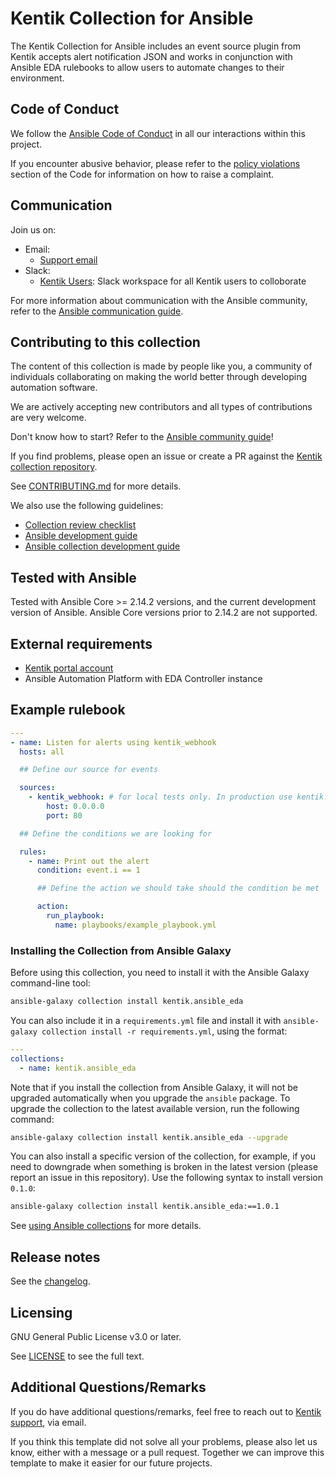 # Kentik Collection for Ansible

The Kentik Collection for Ansible includes an event source plugin from Kentik accepts alert notification JSON and works in conjunction with Ansible EDA rulebooks to allow users to automate changes to their environment.

## Code of Conduct
We follow the [Ansible Code of Conduct](https://docs.ansible.com/ansible/devel/community/code_of_conduct.html) in all our interactions within this project.

If you encounter abusive behavior, please refer to the [policy violations](https://docs.ansible.com/ansible/devel/community/code_of_conduct.html#policy-violations) section of the Code for information on how to raise a complaint.

## Communication

Join us on:
* Email:
    * [Support email](mailto:support@kentik.com)
* Slack:
    * [Kentik Users](https://www.kentik.com/go/kentik-community-slack-signup/): Slack workspace for all Kentik users to colloborate

For more information about communication with the Ansible community, refer to the [Ansible communication guide](https://docs.ansible.com/ansible/devel/community/communication.html).

## Contributing to this collection

<!--Describe how the community can contribute to your collection. At a minimum, fill up and include the CONTRIBUTING.md file containing how and where users can create issues to report problems or request features for this collection. List contribution requirements, including preferred workflows and necessary testing, so you can benefit from community PRs. If you are following general Ansible contributor guidelines, you can link to - [Ansible Community Guide](https://docs.ansible.com/ansible/devel/community/index.html). List the current maintainers (contributors with write or higher access to the repository). The following can be included:-->

The content of this collection is made by people like you, a community of individuals collaborating on making the world better through developing automation software.

We are actively accepting new contributors and all types of contributions are very welcome.

Don't know how to start? Refer to the [Ansible community guide](https://docs.ansible.com/ansible/devel/community/index.html)!

If you find problems, please open an issue or create a PR against the [Kentik collection repository](https://github.com/kentik/ansible_eda).

See [CONTRIBUTING.md](https://github.com/kentik/ansible_eda/blob/main/CONTRIBUTING.md) for more details.

We also use the following guidelines:

* [Collection review checklist](https://docs.ansible.com/ansible/devel/community/collection_contributors/collection_reviewing.html)
* [Ansible development guide](https://docs.ansible.com/ansible/devel/dev_guide/index.html)
* [Ansible collection development guide](https://docs.ansible.com/ansible/devel/dev_guide/developing_collections.html#contributing-to-collections)

## Tested with Ansible

<!-- List the versions of Ansible the collection has been tested with. Must match what is in galaxy.yml. -->
Tested with Ansible Core >= 2.14.2 versions, and the current development version of Ansible. Ansible Core versions prior to 2.14.2 are not supported.

## External requirements

<!-- List any external resources the collection depends on, for example minimum versions of an OS, libraries, or utilities. Do not list other Ansible collections here. -->

* [Kentik portal account](https://portal.kentik.com)
* Ansible Automation Platform with EDA Controller instance

## Example rulebook
```yaml
---
- name: Listen for alerts using kentik_webhook
  hosts: all

  ## Define our source for events

  sources:
    - kentik_webhook: # for local tests only. In production use kentik.ansible_eda.kentik_webhook
        host: 0.0.0.0
        port: 80

  ## Define the conditions we are looking for

  rules:
    - name: Print out the alert
      condition: event.i == 1

      ## Define the action we should take should the condition be met

      action:
        run_playbook:
          name: playbooks/example_playbook.yml
```

### Installing the Collection from Ansible Galaxy

Before using this collection, you need to install it with the Ansible Galaxy command-line tool:
```bash
ansible-galaxy collection install kentik.ansible_eda
```

You can also include it in a `requirements.yml` file and install it with `ansible-galaxy collection install -r requirements.yml`, using the format:
```yaml
---
collections:
  - name: kentik.ansible_eda
```

Note that if you install the collection from Ansible Galaxy, it will not be upgraded automatically when you upgrade the `ansible` package. To upgrade the collection to the latest available version, run the following command:
```bash
ansible-galaxy collection install kentik.ansible_eda --upgrade
```

You can also install a specific version of the collection, for example, if you need to downgrade when something is broken in the latest version (please report an issue in this repository). Use the following syntax to install version `0.1.0`:

```bash
ansible-galaxy collection install kentik.ansible_eda:==1.0.1
```

See [using Ansible collections](https://docs.ansible.com/ansible/devel/user_guide/collections_using.html) for more details.

## Release notes
<!-- Updated using antsibull-changelog (https://github.com/ansible-community/antsibull-changelog/blob/main/docs/changelogs.md)-->

See the [changelog](https://github.com/kentik/ansible_eda/blob/main/CHANGELOG.rst).

## Licensing

GNU General Public License v3.0 or later.

See [LICENSE](https://github.com/kentik/ansible_eda/blob/main/LICENSE) to see the full text.

## Additional Questions/Remarks

If you do have additional questions/remarks, feel free to reach out to [Kentik support](mailto:support@kentik.com), via email.

If you think this template did not solve all your problems, please also let us know, either with a message or a pull request.
Together we can improve this template to make it easier for our future projects.